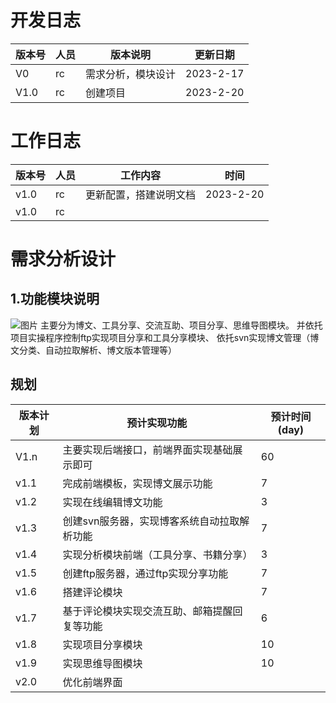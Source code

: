 # 开发日志
版本号 | 人员 | 版本说明 | 更新日期
---|---|---|---
V0      |rc     |需求分析，模块设计      |2023-2-17
V1.0    | rc    |创建项目              |2023-2-20

# 工作日志
版本号 | 人员 | 工作内容 | 时间
---|---|---|---
v1.0|rc|更新配置，搭建说明文档|2023-2-20
v1.0|rc||

# 需求分析设计
## 1.功能模块说明
![图片](https://github.com/Afollower/myblog/static/img/博客功能设计.png)
主要分为博文、工具分享、交流互助、项目分享、思维导图模块。
并依托项目实操程序控制ftp实现项目分享和工具分享模块、
依托svn实现博文管理（博文分类、自动拉取解析、博文版本管理等）

## 规划
版本计划 | 预计实现功能 | 预计时间(day)
---|---|---
V1.n | 主要实现后端接口，前端界面实现基础展示即可 | 60
v1.1 | 完成前端模板，实现博文展示功能 | 7
v1.2 | 实现在线编辑博文功能 | 3
v1.3 | 创建svn服务器，实现博客系统自动拉取解析功能 | 7
v1.4 | 实现分析模块前端（工具分享、书籍分享） | 3
v1.5 | 创建ftp服务器，通过ftp实现分享功能 | 7
v1.6 | 搭建评论模块 | 7
v1.7 | 基于评论模块实现交流互助、邮箱提醒回复等功能 | 6
v1.8 | 实现项目分享模块 | 10
v1.9 | 实现思维导图模块 | 10
v2.0 | 优化前端界面
